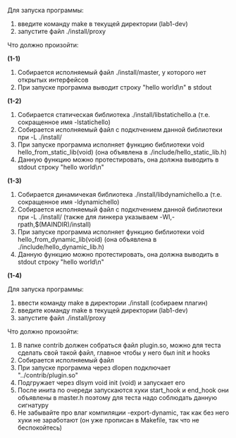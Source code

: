Для запуска программы:
1) введите команду make в текущей директории (lab1-dev)
2) запустите файл ./install/proxy

Что должно произойти:

**(1-1)**
1) Собирается исполняемый файл ./install/master, у которого нет открытых интерфейсов
2) При запуске программа выводит строку "hello world\n" в stdout

**(1-2)**
1) Собирается статическая библиотека ./install/libstatichello.a (т.е. сокращенное имя -lstatichello)
2) Собирается исполняемый файл с подклчением данной библиотеки при -L ./install/
3) При запуске программа исполняет функцию библиотеки void hello_from_static_lib(void) (она объявлена в ./include/hello_static_lib.h)
4) Данную функцию можно протестировать, она должна выводить в stdout строку "hello world\n"

**(1-3)**
1) Собирается динамичекая библиотека ./install/libdynamichello.a (т.е. сокращенное имя -ldynamichello)
2) Собирается исполняемый файл с подклчением данной библиотеки при -L ./install/ (также для линкера указываем -Wl,-rpath,$(MAINDIR)/install)
3) При запуске программа исполняет функцию библиотеки void hello_from_dynamic_lib(void) (она объявлена в ./include/hello_dynamic_lib.h)
4) Данную функцию можно протестировать, она должна выводить в stdout строку "hello world\n"


**(1-4)**

Для запуска программы: 
1) ввести команду make в директории ./install (собираем плагин)
2) введите команду make в текущей директории (lab1-dev)
3) запустите файл ./install/proxy

Что должно произойти:
1) В папке contrib должен собраться файл plugin.so, можно для теста сделать свой такой файл, главное чтобы у него был init и hooks
2) Собирается исполняемый файл
3) При запуске программа через dlopen подключает "../contrib/plugin.so"
4) Подгружает через dlsym void init (void) и запускает его
5) После инита по очереди запускаются хуки start_hook и end_hook они объявлены в master.h поэтому для теста надо соблюдать данную сигнатуру
6) Не забывайте про влаг компиляции -export-dynamic, так как без него хуки не заработают (он уже прописан в Makefile, так что не беспокойтесь)